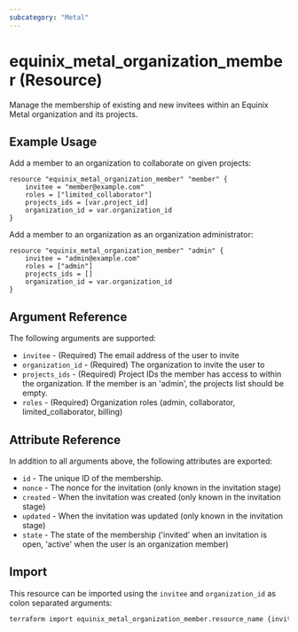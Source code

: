 ```yaml
---
subcategory: "Metal"
---
```


# equinix_metal_organization_member (Resource)

Manage the membership of existing and new invitees within an Equinix Metal organization and its projects.

## Example Usage

Add a member to an organization to collaborate on given projects:

```hcl
resource "equinix_metal_organization_member" "member" {
    invitee = "member@example.com"
    roles = ["limited_collaborator"]
    projects_ids = [var.project_id]
    organization_id = var.organization_id
}
```

Add a member to an organization as an organization administrator:

```hcl
resource "equinix_metal_organization_member" "admin" {
    invitee = "admin@example.com"
    roles = ["admin"]
    projects_ids = []
    organization_id = var.organization_id
}
```

## Argument Reference

The following arguments are supported:

* `invitee` - (Required) The email address of the user to invite
* `organization_id` - (Required) The organization to invite the user to
* `projects_ids` - (Required) Project IDs the member has access to within the organization. If the member is an 'admin', the projects list should be empty.
* `roles` - (Required) Organization roles (admin, collaborator, limited_collaborator, billing)

## Attribute Reference

In addition to all arguments above, the following attributes are exported:

* `id` - The unique ID of the membership.
* `nonce` - The nonce for the invitation (only known in the invitation stage)
* `created` - When the invitation was created (only known in the invitation stage)
* `updated` - When the invitation was updated (only known in the invitation stage)
* `state` - The state of the membership ('invited' when an invitation is open, 'active' when the user is an organization member)

## Import

This resource can be imported using the `invitee` and `organization_id` as colon separated arguments:

```sh
terraform import equinix_metal_organization_member.resource_name {invitee}:{organization_id}
```
